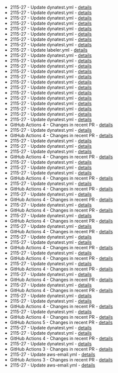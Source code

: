 - 2115-27 - Update dynatest.yml - [details](https://github.com/2115-27/hello-world-npm/pull/36/commits//7bebc31d8717f550a27cedd7d0a5363759cb81c6) 
- 2115-27 - Update dynatest.yml - [details](https://github.com/2115-27/hello-world-npm/pull/36/commits//c8b4aea65699d1d9c42e536ee23d8317611b50cf) 
- 2115-27 - Update dynatest.yml - [details](https://github.com/2115-27/hello-world-npm/pull/36/commits//953c6441d753fc022d90db446d4d0f7b97bd1777) 
- 2115-27 - Update dynatest.yml - [details](https://github.com/2115-27/hello-world-npm/pull/36/commits//dd3a794c87ffca427a6d35cfbec519f5391e3d28) 
- 2115-27 - Update dynatest.yml - [details](https://github.com/2115-27/hello-world-npm/pull/36/commits//5380967378675c46e48dc265c56d662d9d8db56d) 
- 2115-27 - Update dynatest.yml - [details](https://github.com/2115-27/hello-world-npm/pull/36/commits//210fdc90467e4e1be389343c4b2d31e3351a9b4a) 
- 2115-27 - Update dynatest.yml - [details](https://github.com/2115-27/hello-world-npm/pull/36/commits//13396f106d33b82018a5e88f8e5c2c97c629a80d) 
- 2115-27 - Update dynatest.yml - [details](https://github.com/2115-27/hello-world-npm/pull/36/commits//daf0fc02bea3b176519071d07d6348817a48ca2d) 
- 2115-27 - Update labeler.yml - [details](https://github.com/2115-27/hello-world-npm/pull/36/commits//ff8a0679f25e1e44fecf379b0c985ddb9b30f7c9) 
- 2115-27 - Update dynatest.yml - [details](https://github.com/2115-27/hello-world-npm/pull/36/commits//7ec25e0f628fe90cf880bc176cbeb7a28b304ebf) 
- 2115-27 - Update dynatest.yml - [details](https://github.com/2115-27/hello-world-npm/pull/36/commits//dfa00afb440a6d32396ae0a4e243ff6b62551968) 
- 2115-27 - Update dynatest.yml - [details](https://github.com/2115-27/hello-world-npm/pull/36/commits//b3d7d072e36b3ce9431cd23c10986d726464b810) 
- 2115-27 - Update dynatest.yml - [details](https://github.com/2115-27/hello-world-npm/pull/36/commits//1f44ae7c39082933fda3f71a40e7cc86d8a87063) 
- 2115-27 - Update dynatest.yml - [details](https://github.com/2115-27/hello-world-npm/pull/36/commits//d299c46e701df59d76e9c03c695d26d8692c1358) 
- 2115-27 - Update dynatest.yml - [details](https://github.com/2115-27/hello-world-npm/pull/36/commits//eb07834b703cabcc244f6af84adaf047ac63c37a) 
- 2115-27 - Update dynatest.yml - [details](https://github.com/2115-27/hello-world-npm/pull/36/commits//762548cc6f2244532a1fb6098bfe8acf859d4de8) 
- 2115-27 - Update dynatest.yml - [details](https://github.com/2115-27/hello-world-npm/pull/36/commits//557e718bfa3adac6eb9294913bd0d4e107afc408) 
- 2115-27 - Update dynatest.yml - [details](https://github.com/2115-27/hello-world-npm/pull/36/commits//8cea34ff9ca11e82ff68eadd184cf18f14c56f14) 
- 2115-27 - Update dynatest.yml - [details](https://github.com/2115-27/hello-world-npm/pull/36/commits//0a50f7a220ae0d96fd93bd013d127b5682bfb157) 
- 2115-27 - Update dynatest.yml - [details](https://github.com/2115-27/hello-world-npm/pull/36/commits//051a2759c89f149bce4002b0478e6a6d95269047) 
- 2115-27 - Update dynatest.yml - [details](https://github.com/2115-27/hello-world-npm/pull/36/commits//8c7993546cb051ec8381f85ce6fd2cf7930de55d) 
- 2115-27 - Update dynatest.yml - [details](https://github.com/2115-27/hello-world-npm/pull/36/commits//0fb31c4bf803b755af416fabaf71393d92f58f66) 
- GitHub Actions 4 - Changes in recent PR - [details](https://github.com/2115-27/hello-world-npm/pull/36/commits//f137a542a062216abcf3e74960f294923db3a302) 
- 2115-27 - Update dynatest.yml - [details](https://github.com/2115-27/hello-world-npm/pull/36/commits//c8d6482866d719b53e6e8caa5890724c19856bf5) 
- GitHub Actions 4 - Changes in recent PR - [details](https://github.com/2115-27/hello-world-npm/pull/36/commits//352f943d20a2e29881898f6969352919dcc1c2de) 
- 2115-27 - Update dynatest.yml - [details](https://github.com/2115-27/hello-world-npm/pull/36/commits//a54b70daf8e6ef80a71e019c03894b03c056c8d8) 
- 2115-27 - Update dynatest.yml - [details](https://github.com/2115-27/hello-world-npm/pull/36/commits//e0ad705c53179c353ce277b20983ba02f5d9857b) 
- 2115-27 - Update dynatest.yml - [details](https://github.com/2115-27/hello-world-npm/pull/36/commits//506839260f0748d1ad26341cf376235a0c184a5a) 
- GitHub Actions 4 - Changes in recent PR - [details](https://github.com/2115-27/hello-world-npm/pull/36/commits//646eeaf03ebefa80cd51fe70341bb3bb259b7d3c) 
- 2115-27 - Update dynatest.yml - [details](https://github.com/2115-27/hello-world-npm/pull/36/commits//5303d2876a26952637819c57164b3119fbe9aaf5) 
- 2115-27 - Update dynatest.yml - [details](https://github.com/2115-27/hello-world-npm/pull/36/commits//1e3498f939e8d4a052678412ef768dc559c2b1a4) 
- 2115-27 - Update dynatest.yml - [details](https://github.com/2115-27/hello-world-npm/pull/36/commits//df68a9f6e1d14b5a8ef7628d9bbfa5d97ac0419a) 
- GitHub Actions 4 - Changes in recent PR - [details](https://github.com/2115-27/hello-world-npm/pull/36/commits//9e8d2923c31759b205cef46b7e0a3d438743b3a9) 
- 2115-27 - Update dynatest.yml - [details](https://github.com/2115-27/hello-world-npm/pull/36/commits//74b407c21d80ccef6528b89bfbcb678693807ded) 
- GitHub Actions 4 - Changes in recent PR - [details](https://github.com/2115-27/hello-world-npm/pull/36/commits//a9c33b2f3dc9f4f6558c22eaf1c00f54ac4b8a3f) 
- 2115-27 - Update dynatest.yml - [details](https://github.com/2115-27/hello-world-npm/pull/36/commits//f387fec69ca5076566040cb8ff0b0340bcb8b833) 
- GitHub Actions 4 - Changes in recent PR - [details](https://github.com/2115-27/hello-world-npm/pull/36/commits//cc1248bcd217d433cf54fb594d9f779b1bb7d33c) 
- 2115-27 - Update dynatest.yml - [details](https://github.com/2115-27/hello-world-npm/pull/36/commits//a2b2143616630000e06af7d9049992deada89ccc) 
- GitHub Actions 4 - Changes in recent PR - [details](https://github.com/2115-27/hello-world-npm/pull/36/commits//93a829518294abd49f15a684e282a22ef533454e) 
- 2115-27 - Update dynatest.yml - [details](https://github.com/2115-27/hello-world-npm/pull/36/commits//f095f9a8a25ba187d89d54ccd17a8a24231150f6) 
- GitHub Actions 4 - Changes in recent PR - [details](https://github.com/2115-27/hello-world-npm/pull/36/commits//84997a2cb6d028f8fbabe3c1bf9780944972d9a6) 
- 2115-27 - Update dynatest.yml - [details](https://github.com/2115-27/hello-world-npm/pull/36/commits//eda96134ae087833a9e6a7e9758d1cd16a1c5a11) 
- GitHub Actions 4 - Changes in recent PR - [details](https://github.com/2115-27/hello-world-npm/pull/36/commits//2d00492b03ab13380f4d613128912eed49620b02) 
- 2115-27 - Update dynatest.yml - [details](https://github.com/2115-27/hello-world-npm/pull/36/commits//7bc48ac20a39ee6bec93ecf90e71d263095a656c) 
- 2115-27 - Update dynatest.yml - [details](https://github.com/2115-27/hello-world-npm/pull/36/commits//308e56e4ca9ff7544c835d5c8a15b25fe765090d) 
- GitHub Actions 4 - Changes in recent PR - [details](https://github.com/2115-27/hello-world-npm/pull/36/commits//ef723008d22db1da692ffdb5f090454fd8190cab) 
- 2115-27 - Update dynatest.yml - [details](https://github.com/2115-27/hello-world-npm/pull/36/commits//8de05bb280c6c2c683c40035d8fd6ec9e59540cf) 
- GitHub Actions 4 - Changes in recent PR - [details](https://github.com/2115-27/hello-world-npm/pull/36/commits//df712cd57756e65379dea783ab15baf50598af37) 
- 2115-27 - Update dynatest.yml - [details](https://github.com/2115-27/hello-world-npm/pull/36/commits//2e0b20ca09a7ecf62dc658044f9918ab7d6def2f) 
- GitHub Actions 4 - Changes in recent PR - [details](https://github.com/2115-27/hello-world-npm/pull/36/commits//88d4bbef2e593082716ffd8dc64eb9df36477606) 
- 2115-27 - Update dynatest.yml - [details](https://github.com/2115-27/hello-world-npm/pull/36/commits//dcaf806aa39e1166fa73c91802117cc2af3528c7) 
- GitHub Actions 4 - Changes in recent PR - [details](https://github.com/2115-27/hello-world-npm/pull/36/commits//eecfa11950a87b9f3ca7a5eab82accc5f20cd58a) 
- 2115-27 - Update dynatest.yml - [details](https://github.com/2115-27/hello-world-npm/pull/36/commits//706e38153e0cc3ee1490d6eb062ddb5daa00c02a) 
- GitHub Actions 4 - Changes in recent PR - [details](https://github.com/2115-27/hello-world-npm/pull/36/commits//e76ff6e323db132b5ead42470ab88ab954ca514f) 
- 2115-27 - Update dynatest.yml - [details](https://github.com/2115-27/hello-world-npm/pull/36/commits//ea5af28d02ea53faac1ca7383aa90e98f6536d35) 
- 2115-27 - Update dynatest.yml - [details](https://github.com/2115-27/hello-world-npm/pull/36/commits//15470bf5c0bb077b572ba3dcdd7cc4b6f30813de) 
- GitHub Actions 4 - Changes in recent PR - [details](https://github.com/2115-27/hello-world-npm/pull/36/commits//6e00cc9b399d0f47f99120959616935fd6fd1973) 
- 2115-27 - Update dynatest.yml - [details](https://github.com/2115-27/hello-world-npm/pull/36/commits//a20e4b273545ab8e732d888ea6bbfaf7a42fc694) 
- GitHub Actions 4 - Changes in recent PR - [details](https://github.com/2115-27/hello-world-npm/pull/36/commits//2b5ca3190743463e8f1568fe4434eb3846822148) 
- GitHub Actions 5 - Changes in recent PR - [details](https://github.com/2115-27/hello-world-npm/pull/36/commits//7648a2e877d0dc89b7b866ba662aafbe4a264515) 
- 2115-27 - Update dynatest.yml - [details](https://github.com/2115-27/hello-world-npm/pull/36/commits//066feeffeaa0275ead591b862c2dfab32e0f96ac) 
- 2115-27 - Update dynatest.yml - [details](https://github.com/2115-27/hello-world-npm/pull/36/commits//32f0f10f1f76a469b38f7b9f7a11b578bc133b16) 
- GitHub Actions 4 - Changes in recent PR - [details](https://github.com/2115-27/hello-world-npm/pull/36/commits//4a259c1c72259ea5927ae42597d0c991b88d06ba) 
- 2115-27 - Update dynatest.yml - [details](https://github.com/2115-27/hello-world-npm/pull/36/commits//9317d65718498fd87e372321bae646c1dd0c82dd) 
- GitHub Actions 3 - Changes in recent PR - [details](https://github.com/2115-27/hello-world-npm/pull/36/commits//f4910ad7d9346a3f85e56bf5a6f8dd77615378a4) 
- 2115-27 - Update aws-email.yml - [details](https://github.com/2115-27/hello-world-npm/pull/36/commits//9ed47a8b4ef5576a95602a733882d8ee3907d513) 
- GitHub Actions 3 - Changes in recent PR - [details](https://github.com/2115-27/hello-world-npm/pull/36/commits//6df4a3fe0fa418666d98eac6a33a9c85e41e7a5c) 
- 2115-27 - Update aws-email.yml - [details](https://github.com/2115-27/hello-world-npm/pull/36/commits//d3c4ed34dadb445cd4497714cfca9d1846996435) 
